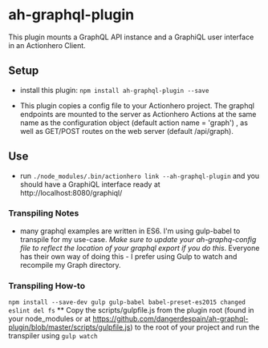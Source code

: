 # ah-graphql-plugin

This plugin mounts a GraphQL API instance and a GraphiQL user interface in an Actionhero Client. 

## Setup

- install this plugin: `npm install ah-graphql-plugin --save`

- This plugin copies a config file to your Actionhero project. The graphql endpoints are mounted to the server as Actionhero Actions at the same name as the configuration object (default action name = 'graph') , as well as GET/POST routes on the web server (default /api/graph). 

## Use

- run `./node_modules/.bin/actionhero link --ah-graphql-plugin`
and you should have a GraphiQL interface ready at http://localhost:8080/graphiql/

### Transpiling Notes
- many graphql examples are written in ES6. I'm using gulp-babel to transpile for my use-case. *Make sure to update your ah-graphq-config file to reflect the location of your graphql export if you do this*. Everyone has their own way of doing this - I prefer using Gulp to watch and recompile my Graph directory. 

### Transpiling How-to
`npm install --save-dev gulp gulp-babel babel-preset-es2015 changed eslint del fs`
** Copy the scripts/gulpfile.js from the plugin root (found in your node_modules or at https://github.com/dangerdespain/ah-graphql-plugin/blob/master/scripts/gulpfile.js) to the root of your project and run the transpiler using `gulp watch`
